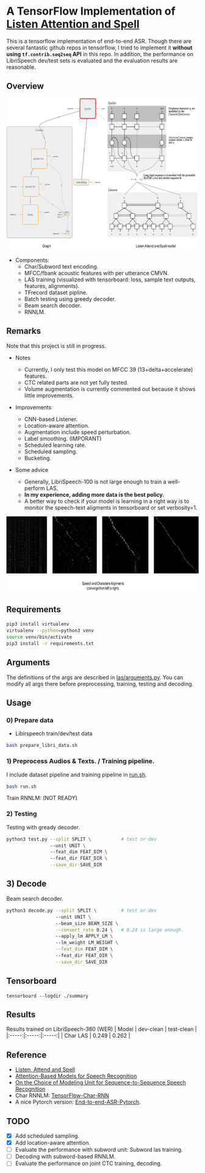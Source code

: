 # A TensorFlow Implementation of [Listen Attention and Spell](https://arxiv.org/abs/1508.01211)

This is a tensorflow implementation of end-to-end ASR. Though there are several fantastic github repos in tensorflow, I tried to implement it **without using `tf.contrib.seq2seq` API** in this repo. In addition, the performance on LibriSpeech dev/test sets is evaluated and the evaluation results are reasonable.

## Overview

<p align="center">
  <img src="demo/las.png" width="610" height="400">
</p>

* Components:
    - Char/Subword text encoding.
    - MFCC/fbank acoustic features with per utterance CMVN.
    - LAS training (visualized with tensorboard: loss, sample text outputs, features, alignments).  
    - TFrecord dataset pipline.
    - Batch testing using greedy decoder.
    - Beam search decoder.
    - RNNLM.

## Remarks

Note that this project is still in progress.
* Notes
    - Currently, I only test this model on MFCC 39 (13+delta+accelerate) features.
    - CTC related parts are not yet fully tested.
    - Volume augmentation is currently commented out because it shows little improvements.

* Improvements
    - CNN-based Listener.
    - Location-aware attention.
    - Augmentation include speed perturbation. 
    - Label smoothing. (IMPORANT)
    - Scheduled learning rate.
    - Scheduled sampling.
    - Bucketing.

* Some advice
    - Generally, LibriSpeech-100 is not large enough to train a well-perform LAS.
    - **In my experience, adding more data is the best policy.**
    - A better way to check if your model is learning in a right way is to monitor the speech-text aligments in tensorboard or set verbosity=1.

<p align="center">
  <img src="demo/align.png" width="730" height="200">
</p>

## Requirements
```bash
pip3 install virtualenv
virtualenv --python=python3 venv
source venv/bin/activate
pip3 install -r requirements.txt
```

## Arguments

The definitions of the args are described in [las/arguments.py](las/arguments.py). You can modify all args there before preprocessing, training, testing and decoding.

## Usage

### 0) Prepare data
- Libirspeech train/dev/test data
```bash
bash prepare_libri_data.sh 
```

### 1) Preprocess Audios & Texts. / Training pipeline.
I include dataset pipeline and training pipeline in [run.sh](run.sh).
```bash
bash run.sh
```

Train RNNLM: 
(NOT READY)

### 2) Testing
Testing with gready decoder.
```bash
python3 test.py --split SPLIT \           # test or dev
                --unit UNIT \ 
                --feat_dim FEAT_DIM \ 
                --feat_dir FEAT_DIR \
                --save_dir SAVE_DIR 
```

## 3) Decode
Beam search decoder.
```bash
python3 decode.py --split SPLIT \         # test or dev
                  --unit UNIT \ 
                  --beam_size BEAM_SIZE \
                  --convert_rate 0.24 \   # 0.24 is large enough.
                  --apply_lm APPLY_LM \         
                  --lm_weight LM_WEIGHT \
                  --feat_dim FEAT_DIM \ 
                  --feat_dir FEAT_DIR \
                  --save_dir SAVE_DIR 
```

## Tensorboard
```
tensorboard --logdir ./summary
```

## Results
Results trained on LibriSpeech-360 (WER)
| Model |  dev-clean  |  test-clean  | 
|:-----:|:-----:|:-----:|
| Char LAS | 0.249  | 0.262  |

## Reference
- [Listen, Attend and Spell](https://arxiv.org/pdf/1508.01211.pdf)
- [Attention-Based Models for Speech Recognition](https://arxiv.org/pdf/1506.07503.pdf)
- [On the Choice of Modeling Unit for Sequence-to-Sequence Speech Recognition](https://arxiv.org/pdf/1902.01955.pdf)
- Char RNNLM: [TensorFlow-Char-RNN](https://github.com/crazydonkey200/tensorflow-char-rnn)
- A nice Pytorch version: [End-to-end-ASR-Pytorch](https://github.com/Alexander-H-Liu/End-to-end-ASR-Pytorch).

## TODO
- [X] Add scheduled sampling.
- [X] Add location-aware attention.
- [ ] Evaluate the performance with subword unit: Subword las training. 
- [ ] Decoding with subword-based RNNLM. 
- [ ] Evaluate the performance on joint CTC training, decoding.
